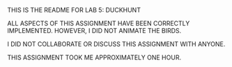 THIS IS THE README FOR LAB 5: DUCKHUNT

ALL ASPECTS OF THIS ASSIGNMENT HAVE BEEN CORRECTLY IMPLEMENTED. HOWEVER, I DID NOT ANIMATE THE BIRDS.

I DID NOT COLLABORATE OR DISCUSS THIS ASSIGNMENT WITH ANYONE.

THIS ASSIGNMENT TOOK ME APPROXIMATELY ONE HOUR.